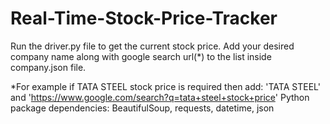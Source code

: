# Real-Time-Stock-Price-Tracker
Run the driver.py file to get the current stock price. Add your desired company name along with google search url(*) to the list inside company.json file.

*For example if TATA STEEL stock price is required then add: 'TATA STEEL' and 'https://www.google.com/search?q=tata+steel+stock+price'
Python package dependencies: BeautifulSoup, requests, datetime, json
